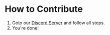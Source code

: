 <h1 id="how-to-contribute">How to Contribute</h1>
<ol>
<li>Goto our <a href="https://discord.gg/v53RE2rMQb">Discord Server</a> and follow all steps.</li>
<li>You&#39;re done!</li>
</ol>
